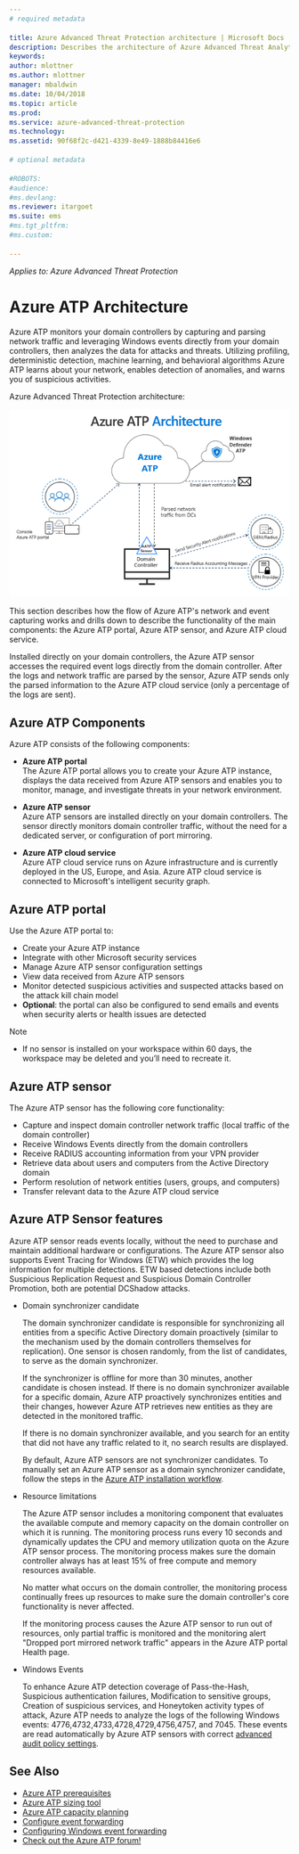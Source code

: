 ```yaml
---
# required metadata

title: Azure Advanced Threat Protection architecture | Microsoft Docs
description: Describes the architecture of Azure Advanced Threat Analytics (ATP)
keywords:
author: mlottner
ms.author: mlottner
manager: mbaldwin
ms.date: 10/04/2018
ms.topic: article
ms.prod:
ms.service: azure-advanced-threat-protection
ms.technology:
ms.assetid: 90f68f2c-d421-4339-8e49-1888b84416e6

# optional metadata

#ROBOTS:
#audience:
#ms.devlang:
ms.reviewer: itargoet
ms.suite: ems
#ms.tgt_pltfrm:
#ms.custom:

---
```


*Applies to: Azure Advanced Threat Protection*


# Azure ATP Architecture

Azure ATP monitors your domain controllers by capturing and parsing network traffic and leveraging Windows events directly from your domain controllers, then analyzes the data for attacks and threats. Utilizing profiling, deterministic detection, machine learning, and behavioral algorithms Azure ATP learns about your network, enables detection of anomalies, and warns you of suspicious activities.

Azure Advanced Threat Protection architecture:

![Azure ATP architecture topology diagram](media/atp-architecture-topology.png)

This section describes how the flow of Azure ATP's network and event capturing works and drills down to describe the functionality of the main components: the Azure ATP portal, Azure ATP sensor, and Azure ATP cloud service. 

Installed directly on your domain controllers, the Azure ATP sensor accesses the required event logs directly from the domain controller. After the logs and network traffic are parsed by the sensor, Azure ATP sends only the parsed information to the Azure ATP cloud service (only a percentage of the logs are sent). 

## Azure ATP Components
Azure ATP consists of the following components:

-	**Azure ATP portal** <br>
The Azure ATP portal allows you to create your Azure ATP instance, displays the data received from Azure ATP sensors and enables you to monitor, manage, and investigate threats in your network environment.  
-   **Azure ATP sensor**<br>
Azure ATP sensors are installed directly on your domain controllers. The sensor directly monitors domain controller traffic, without the need for a dedicated server, or configuration of port mirroring.

-   **Azure ATP cloud service**<br>
Azure ATP cloud service runs on Azure infrastructure and is currently deployed in the US, Europe, and Asia. Azure ATP cloud service is connected to Microsoft's intelligent security graph. 

## Azure ATP portal 
Use the Azure ATP portal to:
- Create your Azure ATP instance
- Integrate with other Microsoft security services 
- Manage Azure ATP sensor configuration settings 
- View data received from Azure ATP sensors
- Monitor detected suspicious activities and suspected attacks based on the attack kill chain model
- **Optional**: the portal can also be configured to send emails and events when security alerts or health issues are detected

> [!NOTE]
> - If no sensor is installed on your workspace within 60 days, the workspace may be deleted and you’ll need to recreate it.

## Azure ATP sensor
The Azure ATP sensor has the following core functionality:
- Capture and inspect domain controller network traffic (local traffic of the domain controller)
- Receive Windows Events directly from the domain controllers 
- Receive RADIUS accounting information from your VPN provider
- Retrieve data about users and computers from the Active Directory domain
- Perform resolution of network entities (users, groups, and computers)
- Transfer relevant data to the Azure ATP cloud service

 
## Azure ATP Sensor features
Azure ATP sensor reads events locally, without the need to purchase and maintain additional hardware or configurations. The Azure ATP sensor also supports Event Tracing for Windows (ETW) which provides the log information for multiple detections. ETW based detections include both Suspicious Replication Request and Suspicious Domain Controller Promotion, both are potential DCShadow attacks.
- Domain synchronizer candidate

    The domain synchronizer candidate is responsible for synchronizing all entities from a specific Active Directory domain proactively (similar to the mechanism used by the domain controllers themselves for replication). One sensor is chosen randomly, from the list of candidates, to serve as the domain synchronizer. 

    If the synchronizer is offline for more than 30 minutes, another candidate is chosen instead. If there is no domain synchronizer available for a specific domain, Azure ATP proactively synchronizes entities and their changes, however Azure ATP retrieves new entities as they are detected in the monitored traffic. 
    
    If there is no domain synchronizer available, and you search for an entity that did not have any traffic related to it, no search results are displayed.

    By default, Azure ATP sensors are not synchronizer candidates. To manually set an Azure ATP sensor as a domain synchronizer candidate, follow the steps in the [Azure ATP installation workflow](install-atp-step5.md#step-5-configure-the-azure-atp-sensor-settings).
- Resource limitations

    The Azure ATP sensor includes a monitoring component that evaluates the available compute and memory capacity on the domain controller on which it is running. The monitoring process runs every 10 seconds and dynamically updates the CPU and memory utilization quota on the Azure ATP sensor process. The monitoring process makes sure the domain controller always has at least 15% of free compute and memory resources available.

    No matter what occurs on the domain controller, the monitoring process continually frees up resources to make sure the domain controller's core functionality is never affected.

    If the monitoring process causes the Azure ATP sensor to run out of resources, only partial traffic is monitored and the monitoring alert "Dropped port mirrored network traffic" appears in the Azure ATP portal Health page.

-  Windows Events

    To enhance Azure ATP detection coverage of Pass-the-Hash, Suspicious authentication failures, Modification to sensitive groups, Creation of suspicious services, and Honeytoken activity types of attack, Azure ATP needs to analyze the logs of the following Windows events: 4776,4732,4733,4728,4729,4756,4757, and 7045. These events are read automatically by Azure ATP sensors with correct [advanced audit policy settings](atp-advanced-audit-policy.md). 

## See Also
- [Azure ATP prerequisites](atp-prerequisites.md)
- [Azure ATP sizing tool](http://aka.ms/trisizingtool)
- [Azure ATP capacity planning](atp-capacity-planning.md)
- [Configure event forwarding](configure-event-forwarding.md)
- [Configuring Windows event forwarding](configure-event-forwarding.md)
- [Check out the Azure ATP forum!](https://aka.ms/azureatpcommunity)
